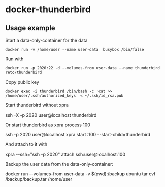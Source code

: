# docker-thunderbird



## Usage example

Start a data-only-container for the data

    docker run -v /home/user --name user-data  busybox /bin/false

Run with

    docker run -p 2020:22 -d --volumes-from user-data --name thunderbird reto/thunderbird 

Copy public key
    
    docker exec -i thunderbird /bin/bash -c 'cat >> /home/user/.ssh/authorized_keys' < ~/.ssh/id_rsa.pub

Start thunderbird without xpra

   ssh -X -p 2020 user@localhost thunderbird

Or start thunderbird as xpra process 100

   ssh -p 2020 user@localhost xpra start :100 --start-child=thunderbird

And attach to it with
  
   xpra --ssh="ssh -p 2020" attach ssh:user@localhost:100

Backup the user data from the data-only-container:

   docker run --volumes-from user-data -v $(pwd):/backup ubuntu tar cvf /backup/backup.tar /home/user
